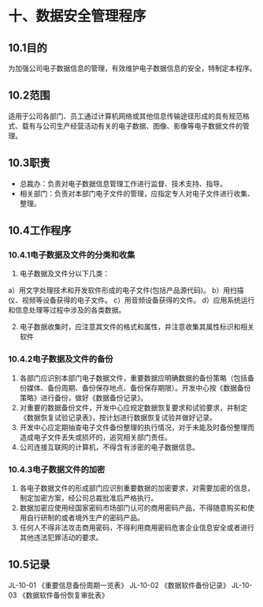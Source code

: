 # 十、数据安全管理程序

## 10.1目的

为加强公司电子数据信息的管理，有效维护电子数据信息的安全，特制定本程序。

## 10.2范围

适用于公司各部门、员工通过计算机网络或其他信息传输途径形成的具有规范格式、载有与公司生产经营活动有关的电子数据、图像、影像等电子数据文件的管理。

## 10.3职责

- 总裁办：负责对电子数据信息管理工作进行监督、技术支持、指导。
- 相关部门：负责对本部门电子文件的管理，应指定专人对电子文件进行收集、整理。

## 10.4工作程序

### 10.4.1电子数据及文件的分类和收集

1. 电子数据及文件分以下几类：

a）用文字处理技术和开发软件形成的电子文件(包括产品源代码)。
b）用扫描仪、视频等设备获得的电子文件。
c）用音频设备获得的文件。
d）应用系统运行和信息处理等过程中涉及的各类数据。

2. 电子数据收集时，应注意其文件的格式和属性，并注意收集其属性标识和相关软件

### 10.4.2电子数据及文件的备份

1. 各部门应识别本部门电子数据文件，重要数据应明确数据的备份策略（包括备份媒体、备份周期、备份保存地点、备份保存期限）。开发中心按《数据备份策略》进行备份，做好《数据备份记录》。
2. 对重要的数据备份文件，开发中心应规定数据恢复要求和试验要求，并制定《数据恢复试验记录表》，按计划进行数据恢复试验并做好记录。
3. 开发中心应定期抽查电子文件备份整理的执行情况，对于未能及时备份整理而造成电子文件丢失或损坏的，追究相关部门责任。
4. 公司连接互联网的计算机，不得含有涉密的电子数据信息。

### 10.4.3电子数据文件的加密

1. 各电子数据文件的形成部门应识别重要数据的加密要求，对需要加密的信息，制定加密方案，经公司总裁批准后严格执行。
2. 数据加密应使用经国家密码市场部门认可的商用密码产品，不得随意购买和使用自行研制的或者境外生产的密码产品。
3. 任何人不得非法攻击商用密码，不得利用商用密码危害企业信息安全或者进行其他违法犯罪活动的要求。

## 10.5记录

JL-10-01 《重要信息备份周期一览表》
JL-10-02 《数据软件备份记录》
JL-10-03 《数据软件备份恢复审批表》
